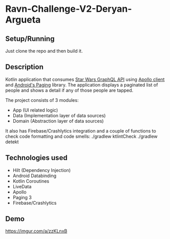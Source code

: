 # Ravn-Challenge-V2-Deryan-Argueta

## Setup/Running
Just clone the repo and then build it.

## Description
Kotlin application that consumes [Star Wars GraphQL API](https://swapi-graphql.netlify.app/) using [Apollo client](https://www.apollographql.com/docs/android/) and [Android's Paging](https://developer.android.com/topic/libraries/architecture/paging/v3-overview) library.
The application displays a paginated list of people and shows a detail if any of those people are tapped.

The project consists of 3 modules:
- App (UI related logic)
- Data (Implementation layer of data sources)
- Domain (Abstraction layer of data sources)

It also has Firebase/Crashlytics integration and a couple of functions to check code formatting and code smells:
./gradlew ktlintCheck
./gradlew detekt

## Technologies used
  - Hilt (Dependency Injection)
  - Android Databinding
  - Kotlin Coroutines
  - LiveData
  - Apollo
  - Paging 3
  - Firebase/Crashlytics

## Demo
https://imgur.com/a/zzKLnxB